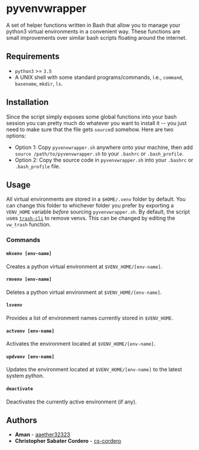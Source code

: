 # pyvenvwrapper

A set of helper functions written in Bash that allow you to manage your python3 virtual
environments in a convenient way.  These functions are small improvements over similar bash
scripts floating around the internet.

## Requirements

* `python3` >= `3.5`
* A UNIX shell with some standard programs/commands, i.e., `command`, `basename`, `mkdir`, `ls`.

## Installation

Since the script simply exposes some global functions into your bash session you can
pretty much do whatever you want to install it -- you just need to make sure that the file
gets `source`d somehow.  Here are two options:
* Option 1:  Copy `pyvenvwrapper.sh` anywhere onto your machine, then add `source
  /path/to/pyvenvwrapper.sh` to your `.bashrc` or `.bash_profile`.
* Option 2:  Copy the source code in `pyvenvwrapper.sh` into your `.bashrc` or
  `.bash_profile` file.

## Usage

All virtual environments are stored in a `$HOME/.venv` folder by default.
You can change this folder to whichever folder you prefer by exporting a `VENV_HOME`
variable _before_ sourcing `pyvenvwrapper.sh`.
By default, the script uses [`trash-cli`](https://github.com/sindresorhus/trash-cli) to
remove venvs. This can be changed by editing the `vw_trash` function.

### Commands

#### `mkvenv [env-name]`
Creates a python virtual environment at `$VENV_HOME/[env-name]`.

#### `rmvenv [env-name]`
Deletes a python virtual environment at `$VENV_HOME/[env-name]`.

#### `lsvenv`
Provides a list of environment names currently stored in `$VENV_HOME`.

#### `actvenv [env-name]`
Activates the environment located at `$VENV_HOME/[env-name]`.

#### `updvenv [env-name]`
Updates the environment located at `$VENV_HOME/[env-name]` to the latest system python.

#### `deactivate`
Deactivates the currently active environment (if any).

## Authors

* **Aman** - [aaether32323](https://github.com/aaether32323)
* **Christopher Sabater Cordero** - [cs-cordero](https://github.com/cs-cordero)

